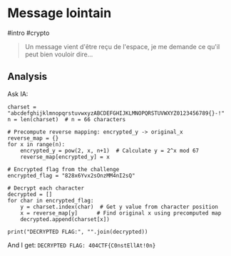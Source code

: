 # Message lointain 

#intro #crypto

> Un message vient d'être reçu de l'espace, je me demande ce qu'il peut bien vouloir dire...

## Analysis
Ask IA:
```
charset = "abcdefghijklmnopqrstuvwxyzABCDEFGHIJKLMNOPQRSTUVWXYZ0123456789{}-!"
n = len(charset)  # n = 66 characters

# Precompute reverse mapping: encrypted_y -> original_x
reverse_map = {}
for x in range(n):
    encrypted_y = pow(2, x, n+1)  # Calculate y = 2^x mod 67
    reverse_map[encrypted_y] = x

# Encrypted flag from the challenge
encrypted_flag = "828x6Yvx2sOnzMM4nI2sQ"

# Decrypt each character
decrypted = []
for char in encrypted_flag:
    y = charset.index(char)  # Get y value from character position
    x = reverse_map[y]      # Find original x using precomputed map
    decrypted.append(charset[x])

print("DECRYPTED FLAG:", "".join(decrypted))
```
And I get: `DECRYPTED FLAG: 404CTF{C0nstEllAt!0n}`
